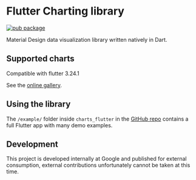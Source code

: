 # Flutter Charting library

[![pub package](https://img.shields.io/pub/v/charts_flutter.svg)](https://pub.dartlang.org/packages/charts_flutter)

Material Design data visualization library written natively in Dart.

## Supported charts

Compatible with flutter 3.24.1

See the [online gallery](https://google.github.io/charts/flutter/gallery.html).

## Using the library

The `/example/` folder inside `charts_flutter` in the [GitHub repo](https://github.com/google/charts)
contains a full Flutter app with many demo examples.

## Development
This project is developed internally at Google and published for external
consumption, external contributions unfortunately cannot be taken at this time.
